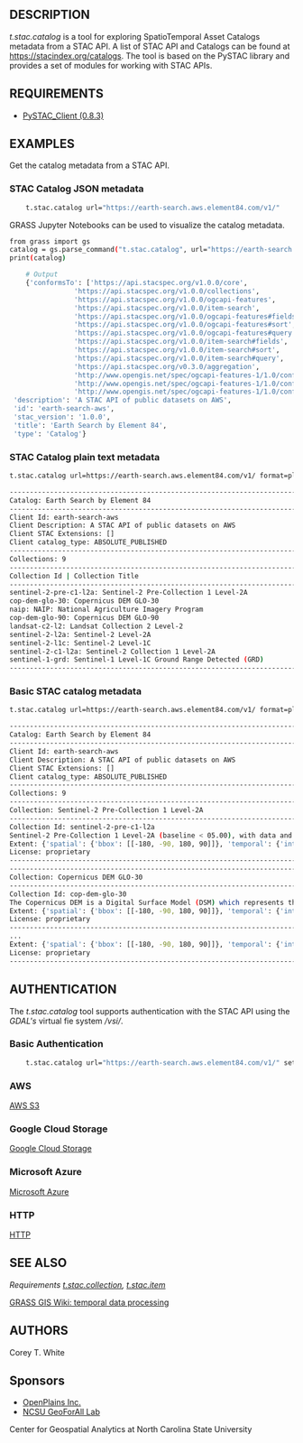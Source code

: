 ## DESCRIPTION

*t.stac.catalog* is a tool for exploring SpatioTemporal Asset Catalogs
metadata from a STAC API. A list of STAC API and Catalogs can be found
at <https://stacindex.org/catalogs>. The tool is based on the PySTAC
library and provides a set of modules for working with STAC APIs.

## REQUIREMENTS

- [PySTAC\_Client
    (0.8.3)](https://pystac-client.readthedocs.io/en/stable/)

## EXAMPLES

Get the catalog metadata from a STAC API.

### STAC Catalog JSON metadata

```sh
    t.stac.catalog url="https://earth-search.aws.element84.com/v1/"
```

GRASS Jupyter Notebooks can be used to visualize the catalog metadata.

```sh
from grass import gs
catalog = gs.parse_command("t.stac.catalog", url="https://earth-search.aws.element84.com/v1/", flags="p")
print(catalog)

    # Output
    {'conformsTo': ['https://api.stacspec.org/v1.0.0/core',
                'https://api.stacspec.org/v1.0.0/collections',
                'https://api.stacspec.org/v1.0.0/ogcapi-features',
                'https://api.stacspec.org/v1.0.0/item-search',
                'https://api.stacspec.org/v1.0.0/ogcapi-features#fields',
                'https://api.stacspec.org/v1.0.0/ogcapi-features#sort',
                'https://api.stacspec.org/v1.0.0/ogcapi-features#query',
                'https://api.stacspec.org/v1.0.0/item-search#fields',
                'https://api.stacspec.org/v1.0.0/item-search#sort',
                'https://api.stacspec.org/v1.0.0/item-search#query',
                'https://api.stacspec.org/v0.3.0/aggregation',
                'http://www.opengis.net/spec/ogcapi-features-1/1.0/conf/core',
                'http://www.opengis.net/spec/ogcapi-features-1/1.0/conf/oas30',
                'http://www.opengis.net/spec/ogcapi-features-1/1.0/conf/geojson'],
 'description': 'A STAC API of public datasets on AWS',
 'id': 'earth-search-aws',
 'stac_version': '1.0.0',
 'title': 'Earth Search by Element 84',
 'type': 'Catalog'}
```

### STAC Catalog plain text metadata

```sh
t.stac.catalog url=https://earth-search.aws.element84.com/v1/ format=plain -b

---------------------------------------------------------------------------
Catalog: Earth Search by Element 84
---------------------------------------------------------------------------
Client Id: earth-search-aws
Client Description: A STAC API of public datasets on AWS
Client STAC Extensions: []
Client catalog_type: ABSOLUTE_PUBLISHED
---------------------------------------------------------------------------
Collections: 9
---------------------------------------------------------------------------
Collection Id | Collection Title
---------------------------------------------------------------------------
sentinel-2-pre-c1-l2a: Sentinel-2 Pre-Collection 1 Level-2A
cop-dem-glo-30: Copernicus DEM GLO-30
naip: NAIP: National Agriculture Imagery Program
cop-dem-glo-90: Copernicus DEM GLO-90
landsat-c2-l2: Landsat Collection 2 Level-2
sentinel-2-l2a: Sentinel-2 Level-2A
sentinel-2-l1c: Sentinel-2 Level-1C
sentinel-2-c1-l2a: Sentinel-2 Collection 1 Level-2A
sentinel-1-grd: Sentinel-1 Level-1C Ground Range Detected (GRD)
---------------------------------------------------------------------------
```

### Basic STAC catalog metadata

```sh
t.stac.catalog url=https://earth-search.aws.element84.com/v1/ format=plain

---------------------------------------------------------------------------
Catalog: Earth Search by Element 84
---------------------------------------------------------------------------
Client Id: earth-search-aws
Client Description: A STAC API of public datasets on AWS
Client STAC Extensions: []
Client catalog_type: ABSOLUTE_PUBLISHED
---------------------------------------------------------------------------
Collections: 9
---------------------------------------------------------------------------
Collection: Sentinel-2 Pre-Collection 1 Level-2A
---------------------------------------------------------------------------
Collection Id: sentinel-2-pre-c1-l2a
Sentinel-2 Pre-Collection 1 Level-2A (baseline < 05.00), with data and metadata matching collection sentinel-2-c1-l2a
Extent: {'spatial': {'bbox': [[-180, -90, 180, 90]]}, 'temporal': {'interval': [['2015-06-27T10:25:31.456000Z', None]]}}
License: proprietary
---------------------------------------------------------------------------
---------------------------------------------------------------------------
Collection: Copernicus DEM GLO-30
---------------------------------------------------------------------------
Collection Id: cop-dem-glo-30
The Copernicus DEM is a Digital Surface Model (DSM) which represents the surface of the Earth including buildings, infrastructure and vegetation. GLO-30 Public provides limited worldwide coverage at 30 meters because a small subset of tiles covering specific countries are not yet released to the public by the Copernicus Programme.
Extent: {'spatial': {'bbox': [[-180, -90, 180, 90]]}, 'temporal': {'interval': [['2021-04-22T00:00:00Z', '2021-04-22T00:00:00Z']]}}
License: proprietary
---------------------------------------------------------------------------
...
Extent: {'spatial': {'bbox': [[-180, -90, 180, 90]]}, 'temporal': {'interval': [['2014-10-10T00:28:21Z', None]]}}
License: proprietary
---------------------------------------------------------------------------
```

## AUTHENTICATION

The *t.stac.catalog* tool supports authentication with the STAC API
using the *GDAL's* virtual fie system */vsi/*.

### Basic Authentication

```sh
    t.stac.catalog url="https://earth-search.aws.element84.com/v1/" settings="user:password"
```

### AWS

[AWS
S3](https://gdal.org/user/virtual_file_systems.html#vsis3-aws-s3-files)

### Google Cloud Storage

[Google Cloud
Storage](https://gdal.org/user/virtual_file_systems.html#vsigs-google-cloud-storage-files)

### Microsoft Azure

[Microsoft
Azure](https://gdal.org/user/virtual_file_systems.html#vsiaz-microsoft-azure-blob-files)

### HTTP

[HTTP](https://gdal.org/user/virtual_file_systems.html#vsicurl-http-https-ftp-files-random-access)

## SEE ALSO

*Requirements
[t.stac.collection](https://grass.osgeo.org/grass-stable/manuals/t.stac.collection.html),
[t.stac.item](https://grass.osgeo.org/grass-stable/manuals/t.stac.item)*

[GRASS GIS Wiki: temporal data
processing](https://grasswiki.osgeo.org/wiki/Temporal_data_processing)

## AUTHORS

Corey T. White  

## Sponsors

- [OpenPlains Inc.](https://openplains.com)
- [NCSU GeoForAll Lab](https://geospatial.ncsu.edu/geoforall/)

Center for Geospatial Analytics at North Carolina State University
